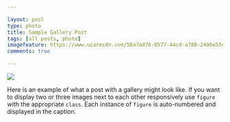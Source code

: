 ```yaml
---

layout: post
type: photo
title: Sample Gallery Post
tags: [all posts, photo]
imagefeature: https://www.ucarecdn.com/58a7ad76-0577-44cd-a788-2496e55c428e/oBERNIEKOSARfacebook.jpg
comments: true

---
```


<img src="https://www.ucarecdn.com/58a7ad76-0577-44cd-a788-2496e55c428e/oBERNIEKOSARfacebook.jpg">

Here is an example of what a post with a gallery might look like. If you want to display two or three images next to each other responsively use `figure` with the appropriate `class`. Each instance of `figure` is auto-numbered and displayed in the caption.

